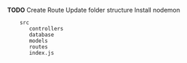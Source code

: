 **TODO**
Create Route
Update folder structure
Install nodemon

        src
           controllers
           database
           models
           routes
           index.js